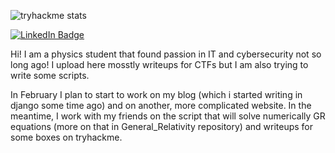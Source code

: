 ![tryhackme stats](https://raw.githubusercontent.com/QuelQuel7/QuelQuel7/master/assets/thm_propic.png)

<div id="badges">
  <a href= "https://www.linkedin.com/in/maciej-kucab-6a9a96254/">
    <img src="https://img.shields.io/badge/LinkedIn-blue?style=for-the-badge&logo=linkedin&logoColor=white" alt="LinkedIn Badge"/>
  </a>

Hi! I am a physics student that found passion in IT and cybersecurity not so long ago! I upload here mosstly writeups for CTFs but I am also trying to write some scripts.

In February I plan to start to work on my blog (which i started writing in django some time ago) and on another, more complicated website. In the meantime, I work with my friends on the script that will solve numerically GR equations (more on that in General_Relativity repository) and writeups for some boxes on tryhackme. 

